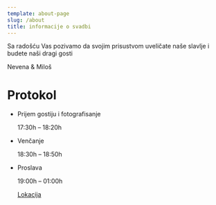 ```yaml
---
template: about-page
slug: /about
title: informacije o svadbi
---
```

Sa radošću Vas pozivamo da svojim prisustvom uveličate naše slavlje i budete naši dragi gosti



Nevena & Miloš



# Protokol

* Prijem gostiju i fotografisanje

  17:30h – 18:20h
* Venčanje

  18:30h – 18:50h
* Proslava

  19:00h – 01:00h


  [Lokacija](https://www.google.rs/maps/place/Mese%C4%8Dev+Konak/@43.3144644,21.7985882,17z/data=!3m1!4b1!4m5!3m4!1s0x4755b817b8a42291:0xb8810a1043e45c6b!8m2!3d43.3144644!4d21.7985882?hl=en)